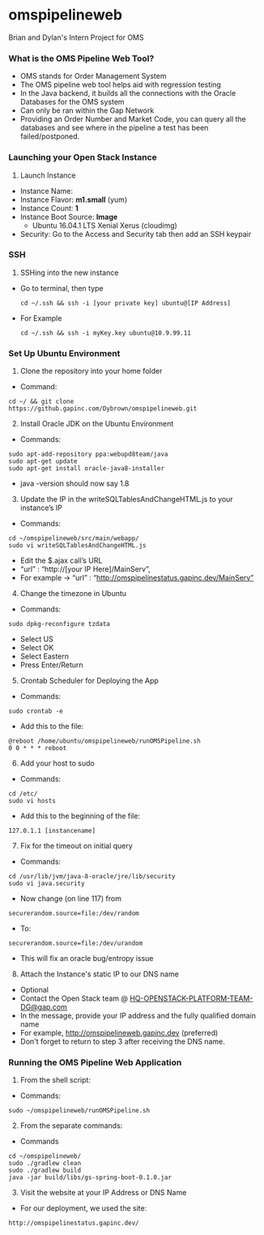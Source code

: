 # omspipelineweb
Brian and Dylan's Intern Project for OMS

### What is the OMS Pipeline Web Tool?
 * OMS stands for Order Management System
 * The OMS pipeline web tool helps aid with regression testing
 * In the Java backend, it builds all the connections with the Oracle Databases for the OMS system
 * Can only be ran within the Gap Network
 * Providing an Order Number and Market Code, you can query all the databases and see where in the pipeline a test has been failed/postponed.

### Launching your Open Stack Instance
1. Launch Instance
  * Instance Name: 
  * Instance Flavor: **m1.small** (yum)
  * Instance Count: **1**
  * Instance Boot Source: **Image**
    * Ubuntu 16.04.1 LTS Xenial Xerus (cloudimg)
  * Security: Go to the Access and Security tab then add an SSH keypair

### SSH
1. SSHing into the new instance
  * Go to terminal, then type 
  
    ```
    cd ~/.ssh && ssh -i [your private key] ubuntu@[IP Address] 
    ```
    
  * For Example
    ```
    cd ~/.ssh && ssh -i myKey.key ubuntu@10.9.99.11
    ```

### Set Up Ubuntu Environment

1. Clone the repository into your home folder
 * Command:
  ```
  cd ~/ && git clone https://github.gapinc.com/Dybrown/omspipelineweb.git
  ```

2. Install Oracle JDK on the Ubuntu Environment
 * Commands:
 ```
 sudo apt-add-repository ppa:webupd8team/java
 sudo apt-get update
 sudo apt-get install oracle-java8-installer
 ```
 * java -version should now say 1.8

3. Update the IP in the writeSQLTablesAndChangeHTML.js to your instance’s IP
 * Commands:
 ```
 cd ~/omspipelineweb/src/main/webapp/
 sudo vi writeSQLTablesAndChangeHTML.js
 ```
 * Edit the $.ajax call’s URL
 * “url” : “http://[your IP Here]/MainServ”,
 * For example -> “url” : “http://omspipelinestatus.gapinc.dev/MainServ”

4. Change the timezone in Ubuntu
 * Commands:
 ```
 sudo dpkg-reconfigure tzdata
 ```
 * Select US
 * Select OK
 * Select Eastern
 * Press Enter/Return
 
5. Crontab Scheduler for Deploying the App
 * Commands:
 ```
 sudo crontab -e
 ```
 * Add this to the file:
 ```
 @reboot /home/ubuntu/omspipelineweb/runOMSPipeline.sh
 0 0 * * * reboot
 ```
 
6. Add your host to sudo
 * Commands:
 ```
 cd /etc/
 sudo vi hosts
 ```
 * Add this to the beginning of the file:
 ```
 127.0.1.1 [instancename]
 ```
 
7. Fix for the timeout on initial query
 * Commands:
 ```
 cd /usr/lib/jvm/java-8-oracle/jre/lib/security
 sudo vi java.security
 ```
 * Now change (on line 117) from
 ```
 securerandom.source=file:/dev/random
 ```
 * To:
 ```
 securerandom.source=file:/dev/urandom
 ```
 * This will fix an oracle bug/entropy issue
 
8. Attach the Instance's static IP to our DNS name
 * Optional
 * Contact the Open Stack team @ HQ-OPENSTACK-PLATFORM-TEAM-DG@gap.com
 * In the message, provide your IP address and the fully qualified domain name
 * For example, http://omspipelineweb.gapinc.dev (preferred)
 * Don't forget to return to step 3 after receiving the DNS name.

### Running the OMS Pipeline Web Application
1. From the shell script:
 * Commands:
 ```
 sudo ~/omspipelineweb/runOMSPipeline.sh
 ```
 
2. From the separate commands:
 * Commands
 ```
 cd ~/omspipelineweb/
 sudo ./gradlew clean
 sudo ./gradlew build
 java -jar build/libs/gs-spring-boot-0.1.0.jar
 ```

3. Visit the website at your IP Address or DNS Name
 * For our deployment, we used the site:
 ```
 http://omspipelinestatus.gapinc.dev/
 ```

    
